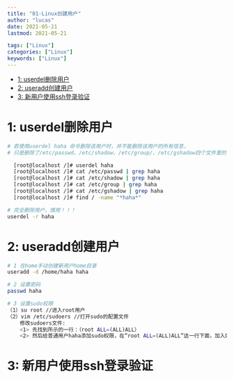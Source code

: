 ```yaml
---
title: "01-Linux创建用户"
author: "lucas"
date: 2021-05-21
lastmod: 2021-05-21

tags: ["Linux"]
categories: ["Linux"]
keywords: ["Linux"]
---
```


- [1: userdel删除用户](#1-userdel删除用户)
- [2: useradd创建用户](#2-useradd创建用户)
- [3: 新用户使用ssh登录验证](#3-新用户使用ssh登录验证)

# 1: userdel删除用户

```bash
# 若使用userdel haha 命令删除该用户时，并不能删除该用户的所有信息，
# 只是删除了/etc/passwd、/etc/shadow、/etc/group/、/etc/gshadow四个文件里的该账户和组的信息

  [root@localhost /]# userdel haha
  [root@localhost /]# cat /etc/passwd | grep haha
  [root@localhost /]# cat /etc/shadow | grep haha
  [root@localhost /]# cat /etc/group | grep haha
  [root@localhost /]# cat /etc/gshadow | grep haha
  [root@localhost /]# find / -name "*haha*"

# 完全删除用户，慎用！！！
userdel -r haha

```

# 2: useradd创建用户

```bash
# 1 在home手动创建新用户home目录
useradd -d /home/haha haha

# 2 设置密码
passwd haha

# 3 设置sudo权限
（1）su root //进入root用户
（2）vim /etc/sudoers //打开sudo的配置文件
    修改sudoers文件:
    <1> 先找到所示的一行：（root ALL=(ALL)ALL）
    <2> 然后给普通用户haha添加sudo权限，在“root ALL=(ALL)ALL”这一行下面，加入如下图所示的一行(用户名 ALL=(ALL) ALL)，并保存
```

# 3: 新用户使用ssh登录验证

